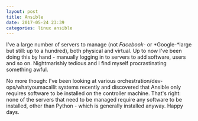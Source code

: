 ```yaml
---
layout: post
title: Ansible
date: 2017-05-24 23:39
categories: linux ansible
---
```

I've a large number of servers to manage (not *Facebook-* or *Google-*large but still: up to a hundred), both physical and virtual. Up to now I've been doing this by hand - manually logging in to servers to add software, users and so on. Nightmarishly tedious and I find myself procrastinating something awful.

No more though: I've been looking at various orchestration/dev-ops/whatyoumacallit systems recently and discovered that Ansible only requires software to be installed on the controller machine. That's right: none of the servers that need to be managed require any software to be installed, other than Python - which is generally installed anyway. Happy days.
